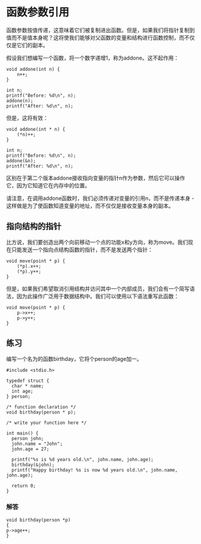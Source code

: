﻿# **函数参数引用**

函数参数按值传递，这意味着它们被复制进出函数。但是，如果我们将指针复制到值而不是值本身呢？这将使我们能够对父函数的变量和结构进行函数控制，而不仅仅是它们的副本。

假设我们想编写一个函数，将一个数字递增1，称为addone。这不起作用：

```
void addone(int n) {
    n++;
}

int n;
printf("Before: %d\n", n);
addone(n);
printf("After: %d\n", n);
```

但是，这将有效：

```
void addone(int * n) {
    (*n)++;
}

int n;
printf("Before: %d\n", n);
addone(&n);
printf("After: %d\n", n);
```

区别在于第二个版本addone接收指向变量的指针n作为参数，然后它可以操作它，因为它知道它在内存中的位置。

请注意，在调用addone函数时，我们必须传递对变量的引用n，而不是传递本身 - 这样做是为了使函数知道变量的地址，而不仅仅是接收变量本身的副本。

## **指向结构的指针**

比方说，我们要创造出两个向前移动一个点的功能x和y方向，称为move。我们现在只能发送一个指向点结构函数的指针，而不是发送两个指针：

```
void move(point * p) {
    (*p).x++;
    (*p).y++;
}
```

但是，如果我们希望取消引用结构并访问其中一个内部成员，我们会有一个简写语法，因为此操作广泛用于数据结构中。我们可以使用以下语法重写此函数：

```
void move(point * p) {
    p->x++;
    p->y++;
}
```

## **练习**

编写一个名为的函数birthday，它将个person的age加一。
```
#include <stdio.h>

typedef struct {
  char * name;
  int age;
} person;

/* function declaration */
void birthday(person * p);

/* write your function here */

int main() {
  person john;
  john.name = "John";
  john.age = 27;

  printf("%s is %d years old.\n", john.name, john.age);
  birthday(&john);
  printf("Happy birthday! %s is now %d years old.\n", john.name, john.age);

  return 0;
}
```

### **解答**
```
void birthday(person *p)
{
p->age++;
}
```